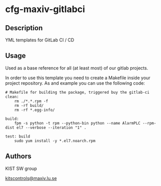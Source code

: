 # cfg-maxiv-gitlabci

## Description

YML templates for GitLab CI / CD

## Usage

Used as a base reference for all (at least most) of our gitlab projects.

In order to use this template you need to create a Makefile inside your project 
repository. As and example you can use the following code:

```make
# Makefile for building the package, triggered buy the gitlab-ci
clean:
	rm ./*.*.rpm -f
	rm -rf build/
	rm -rf *.egg-info/

build:
	fpm -s python -t rpm --python-bin python --name AlarmPLC --rpm-dist el7 --verbose --iteration "1" .

test: build
	sudo yum install -y *.el7.noarch.rpm
```

## Authors

KIST SW group

kitscontrols@maxiv.lu.se


